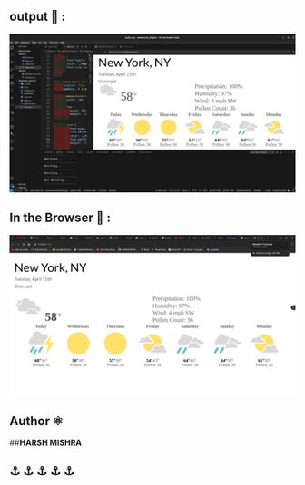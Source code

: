 ## output 🛬 :
![Alt text](image.png)

## In the Browser 🎨  : 
![Alt text](image-1.png)


## Author ⚛ 
##**HARSH MISHRA**

## ⚓ ⚓ ⚓ ⚓  ⚓ 
##  